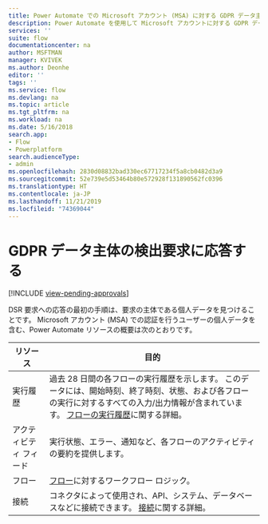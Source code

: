 ```yaml
---
title: Power Automate での Microsoft アカウント (MSA) に対する GDPR データ主体の検出要求 | Microsoft Docs
description: Power Automate を使用して Microsoft アカウントに対する GDPR データ主体の検出要求に応答する方法を説明します。
services: ''
suite: flow
documentationcenter: na
author: MSFTMAN
manager: KVIVEK
ms.author: Deonhe
editor: ''
tags: ''
ms.service: flow
ms.devlang: na
ms.topic: article
ms.tgt_pltfrm: na
ms.workload: na
ms.date: 5/16/2018
search.app:
- Flow
- Powerplatform
search.audienceType:
- admin
ms.openlocfilehash: 2830d08832bad330ec67717234f5a8cb0482d3a9
ms.sourcegitcommit: 52e739e5d53464b80e572928f131890562fc0396
ms.translationtype: HT
ms.contentlocale: ja-JP
ms.lasthandoff: 11/21/2019
ms.locfileid: "74369044"
---
```

# <a name="respond-to-gdpr-data-subject-discovery-requests"></a>GDPR データ主体の検出要求に応答する 
[!INCLUDE [view-pending-approvals](includes/cc-rebrand.md)]

DSR 要求への応答の最初の手順は、要求の主体である個人データを見つけることです。
Microsoft アカウント (MSA) での認証を行うユーザーの個人データを含む、Power Automate リソースの概要は次のとおりです。

|リソース|目的|
|-----|-----|
|実行履歴|過去 28 日間の各フローの実行履歴を示します。 このデータには、開始時刻、終了時刻、状態、および各フローの実行に対するすべての入力/出力情報が含まれています。 [フローの実行履歴](https://flow.microsoft.com/blog/download-history-recurrence/)に関する詳細。|
|アクティビティ フィード| 実行状態、エラー、通知など、各フローのアクティビティの要約を提供します。|
|フロー|[フロー](https://docs.microsoft.com/flow/get-started-logic-flow)に対するワークフロー ロジック。|
|接続|コネクタによって使用され、API、システム、データベースなどに接続できます。 [接続](add-manage-connections.md)に関する詳細。|

